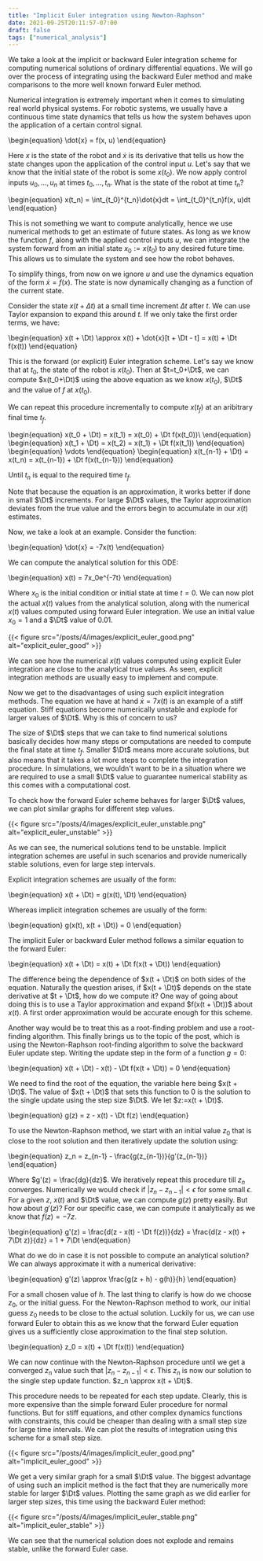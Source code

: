 ```yaml
---
title: "Implicit Euler integration using Newton-Raphson"
date: 2021-09-25T20:11:57-07:00
draft: false
tags: ["numerical_analysis"]
---
```


<!--
Latex commands
-->

$\newcommand{\Dt}{\Delta t}$


<!--
Post
-->

We take a look at the implicit or backward Euler integration scheme for computing numerical solutions of ordinary differential equations. We will go over the process of integrating using the backward Euler method and make comparisons to the more well known forward Euler method.

Numerical integration is extremely important when it comes to simulating real world physical systems. For robotic systems, we usually have a continuous time state dynamics that tells us how the system behaves upon the application of a certain control signal.

\begin{equation}
\dot{x} = f(x, u)
\end{equation}

Here $x$ is the state of the robot and $\dot{x}$ is its derivative that tells us how the state changes upon the application of the control input $u$. Let's say that we know that the initial state of the robot is some $x(t_0)$. We now apply control inputs $u_0, \ldots, u_n$ at times $t_0, \ldots, t_n$. What is the state of the robot at time $t_n$?

\begin{equation}
x(t_n) = \int_{t_0}^{t_n}\dot{x}dt = \int_{t_0}^{t_n}f(x, u)dt
\end{equation}

This is not something we want to compute analytically, hence we use numerical methods to get an estimate of future states. As long as we know the function $f$, along with the applied control inputs $u$, we can integrate the system forward from an initial state $x_0:= x(t_0)$ to any desired future time. This allows us to simulate the system and see how the robot behaves.

To simplify things, from now on we ignore $u$ and use the dynamics equation of the form $\dot{x} = f(x)$. The state is now dynamically changing as a function of the current state.

Consider the state $x(t + \Delta t)$ at a small time increment $\Delta t$ after $t$. We can use Taylor expansion to expand this around $t$. If we only take the first order terms, we have:

\begin{equation}
x(t + \Dt) \approx x(t) + \dot{x}[t + \Dt - t] = x(t) + \Dt f(x(t))
\end{equation}

This is the forward (or explicit) Euler integration scheme. Let's say we know that at $t_0$, the state of the robot is $x(t_0)$. Then at $t=t_0+\Dt$, we can compute $x(t_0+\Dt)$ using the above equation as we know $x(t_0)$, $\Dt$ and the value of $f$ at $x(t_0)$.

We can repeat this procedure incrementally to compute $x(t_f)$ at an aribitrary final time $t_f$.

\begin{equation}
x(t_0 + \Dt) = x(t_1) = x(t_0) + \Dt f(x(t_0))\\
\end{equation}
\begin{equation}
x(t_1 + \Dt) = x(t_2) = x(t_1) + \Dt f(x(t_1))
\end{equation}
\begin{equation}
\vdots
\end{equation}
\begin{equation}
x(t_{n-1} + \Dt) = x(t_n) = x(t_{n-1}) + \Dt f(x(t_{n-1}))
\end{equation}

Until $t_n$ is equal to the required time $t_f$.

Note that because the equation is an approximation, it works better if done in small $\Dt$ increments. For large $\Dt$ values, the Taylor approximation deviates from the true value and the errors begin to accumulate in our $x(t)$ estimates.

Now, we take a look at an example. Consider the function:

\begin{equation}
\dot{x} = -7x(t)
\end{equation}

We can compute the analytical solution for this ODE:

\begin{equation}
x(t) = 7x_0e^{-7t}
\end{equation}

Where $x_0$ is the initial condition or initial state at time $t=0$. We can now plot the actual $x(t)$ values from the analytical solution, along with the numerical $x(t)$ values computed using forward Euler integration. We use an initial value $x_0 = 1$ and a $\Dt$ value of 0.01.

{{< figure src="/posts/4/images/explicit_euler_good.png" alt="explicit_euler_good" >}}

We can see how the numerical $x(t)$ values computed using explicit Euler integration are close to the analytical true values. As seen, explicit integration methods are usually easy to implement and compute.

Now we get to the disadvantages of using such explicit integration methods. The equation we have at hand $\dot{x} = 7x(t)$ is an example of a stiff equation. Stiff equations become numerically unstable and explode for larger values of $\Dt$. Why is this of concern to us?

The size of $\Dt$ steps that we can take to find numerical solutions basically decides how many steps or computations are needed to compute the final state at time $t_f$. Smaller $\Dt$ means more accurate solutions, but also means that it takes a lot more steps to complete the integration procedure. In simulations, we wouldn't want to be in a situation where we are required to use a small $\Dt$ value to guarantee numerical stability as this comes with a computational cost.

To check how the forward Euler scheme behaves for larger $\Dt$ values, we can plot similar graphs for different step values.

{{< figure src="/posts/4/images/explicit_euler_unstable.png" alt="explicit_euler_unstable" >}}

As we can see, the numerical solutions tend to be unstable. Implicit integration schemes are useful in such scenarios and provide numerically stable solutions, even for large step intervals.

Explicit integration schemes are usually of the form:

\begin{equation}
x(t + \Dt) = g(x(t), \Dt)
\end{equation}

Whereas implicit integration schemes are usually of the form:

\begin{equation}
g(x(t), x(t + \Dt)) = 0
\end{equation}

The implicit Euler or backward Euler method follows a similar equation to the forward Euler:

\begin{equation}
x(t + \Dt) = x(t) + \Dt f(x(t + \Dt))
\end{equation}

The difference being the dependence of $x(t + \Dt)$ on both sides of the equation. Naturally the question arises, if $x(t + \Dt)$ depends on the state derivative at $t + \Dt$, how do we compute it? One way of going about doing this is to use a Taylor approximation and expand $f(x(t + \Dt))$ about $x(t)$. A first order approximation would be accurate enough for this scheme.

Another way would be to treat this as a root-finding problem and use a root-finding algorithm. This finally brings us to the topic of the post, which is using the Newton-Raphson root-finding algorithm to solve the backward Euler update step. Writing the update step in the form of a function $g = 0$:

\begin{equation}
x(t + \Dt) - x(t) - \Dt f(x(t + \Dt)) = 0
\end{equation}

We need to find the root of the equation, the variable here being $x(t + \Dt)$. The value of $x(t + \Dt)$ that sets this function to $0$ is the solution to the single update using the step size $\Dt$. We let $z:=x(t + \Dt)$.

\begin{equation}
g(z) = z - x(t) - \Dt f(z)
\end{equation}

To use the Newton-Raphson method, we start with an initial value $z_0$ that is close to the root solution and then iteratively update the solution using:

\begin{equation}
z_n = z_{n-1} - \frac{g(z_{n-1})}{g'(z_{n-1})}
\end{equation}

Where $g'(z) = \frac{dg}{dz}$. We iteratively repeat this procedure till $z_n$ converges. Numerically we would check if $|z_n - z_{n-1}| < \epsilon$ for some small $\epsilon$. For a given $z$, $x(t)$ and $\Dt$ value, we can compute $g(z)$ pretty easily. But how about $g'(z)$? For our specific case, we can compute it analytically as we know that $f(z) = -7z$.


\begin{equation}
g'(z) = \frac{d(z - x(t) - \Dt f(z))}{dz} = \frac{d(z - x(t) + 7\Dt z)}{dz} = 1 + 7\Dt
\end{equation}

What do we do in case it is not possible to compute an analytical solution? We can always approximate it with a numerical derivative:

\begin{equation}
g'(z) \approx \frac{g(z + h) - g(h)}{h}
\end{equation}

For a small chosen value of $h$. The last thing to clarify is how do we choose $z_0$, or the initial guess. For the Newton-Raphson method to work, our initial guess $z_0$ needs to be close to the actual solution. Luckily for us, we can use forward Euler to obtain this as we know that the forward Euler equation gives us a sufficiently close approximation to the final step solution.

\begin{equation}
z_0 = x(t) + \Dt f(x(t))
\end{equation}

We can now continue with the Newton-Raphson procedure until we get a converged $z_n$ value such that $|z_n - z_{n-1}| < \epsilon$. This $z_n$ is now our solution to the single step update function. $z_n \approx x(t + \Dt)$.

This procedure needs to be repeated for each step update. Clearly, this is more expensive than the simple forward Euler procedure for normal functions. But for stiff equations, and other complex dynamics functions with constraints, this could be cheaper than dealing with a small step size for large time intervals. We can plot the results of integration using this scheme for a small step size.

{{< figure src="/posts/4/images/implicit_euler_good.png" alt="implicit_euler_good" >}}

We get a very similar graph for a small $\Dt$ value. The biggest advantage of using such an implicit method is the fact that they are numerically more stable for larger $\Dt$ values. Plotting the same graph as we did earlier for larger step sizes, this time using the backward Euler method:

{{< figure src="/posts/4/images/implicit_euler_stable.png" alt="implicit_euler_stable" >}}

We can see that the numerical solution does not explode and remains stable, unlike the forward Euler case.
